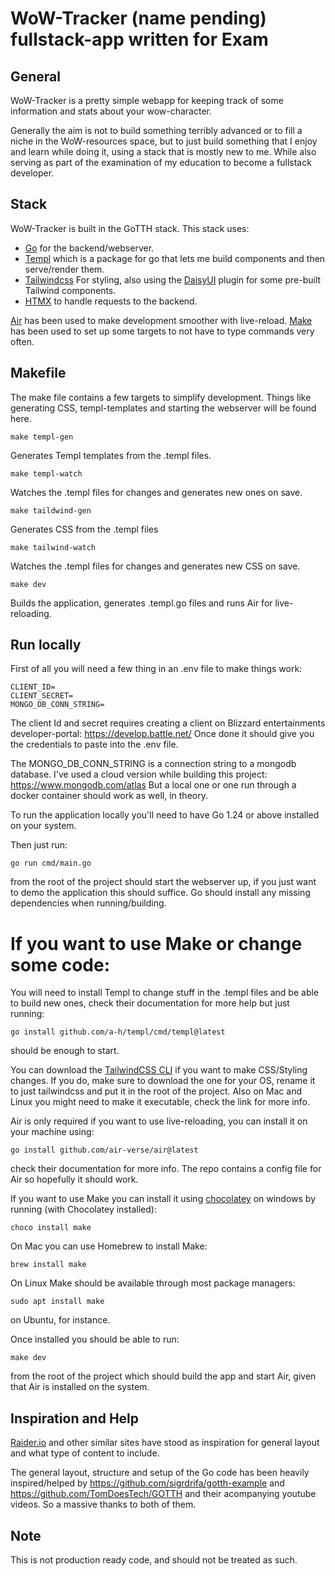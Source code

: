 # WoW-Tracker (name pending) fullstack-app written for Exam

## General
WoW-Tracker is a pretty simple webapp for keeping track of some information and stats about your wow-character. 

Generally the aim is not to build something terribly advanced or to fill a niche in the WoW-resources space, but to just build something that I enjoy and learn while doing it, using a stack that is mostly new to me. While also serving as part of the examination of my education to become a fullstack developer.

## Stack
WoW-Tracker is built in the GoTTH stack. This stack uses:
- [Go](https://go.dev/) for the backend/webserver.
- [Templ](https://templ.guide/) which is a package for go that lets me build components and then serve/render them.
- [Tailwindcss](https://tailwindcss.com/) For styling, also using the [DaisyUI](https://daisyui.com/) plugin for some pre-built Tailwind components.
- [HTMX](https://htmx.org/) to handle requests to the backend.

[Air](https://github.com/air-verse/air) has been used to make development smoother with live-reload.
[Make](https://www.gnu.org/software/make/) has been used to set up some targets to not have to type commands very often.

## Makefile

The make file contains a few targets to simplify development. Things like generating CSS, templ-templates and starting the webserver will be found here.

```
make templ-gen
```
Generates Templ templates from the .templ files.

```
make templ-watch
```
Watches the .templ files for changes and generates new ones on save.

```
make taildwind-gen
```
Generates CSS from the .templ files

```
make tailwind-watch
```
Watches the .templ files for changes and generates new CSS on save.

```
make dev
```
Builds the application, generates .templ.go files and runs Air for live-reloading.

## Run locally

First of all you will need a few thing in an .env file to make things work:

```
CLIENT_ID=
CLIENT_SECRET=
MONGO_DB_CONN_STRING=
```
The client Id and secret requires creating a client on Blizzard entertainments developer-portal: https://develop.battle.net/
Once done it should give you the credentials to paste into the .env file.

The MONGO_DB_CONN_STRING is a connection string to a mongodb database. I've used a cloud version while building this project: https://www.mongodb.com/atlas
But a local one or one run through a docker container should work as well, in theory.

To run the application locally you'll need to have Go 1.24 or above installed on your system.

Then just run:
```
go run cmd/main.go
```
from the root of the project should start the webserver up, if you just want to demo the application this should suffice.
Go should install any missing dependencies when running/building.

# If you want to use Make or change some code:

You will need to install Templ to change stuff in the .templ files and be able to build new ones, check their documentation for more help but just running:
```
go install github.com/a-h/templ/cmd/templ@latest
```
should be enough to start.


You can download the [TailwindCSS CLI](https://tailwindcss.com/blog/standalone-cli) if you want to make CSS/Styling changes. 
If you do, make sure to download the one for your OS, rename it to just tailwindcss and put it in the root of the project. Also on Mac and Linux you might need to make it executable, check the link for more info.

Air is only required if you want to use live-reloading, you can install it on your machine using: 
```
go install github.com/air-verse/air@latest
```
check their documentation for more info. The repo contains a config file for Air so hopefully it should work.

If you want to use Make you can install it using [chocolatey](https://chocolatey.org/install) on windows by running (with Chocolatey installed): 
```
choco install make
```


On Mac you can use Homebrew to install Make: 
```
brew install make
```

On Linux Make should be available through most package managers:
```
sudo apt install make
```
on Ubuntu, for instance.

Once installed you should be able to run: 
```
make dev
```
from the root of the project which should build the app and start Air, given that Air is installed on the system.



## Inspiration and Help
[Raider.io](https://raider.io/) and other similar sites have stood as inspiration for general layout and what type of content to include.

The general layout, structure and setup of the Go code has been heavily inspired/helped by https://github.com/sigrdrifa/gotth-example and https://github.com/TomDoesTech/GOTTH and their acompanying youtube videos. So a massive thanks to both of them.

## Note

This is not production ready code, and should not be treated as such.


